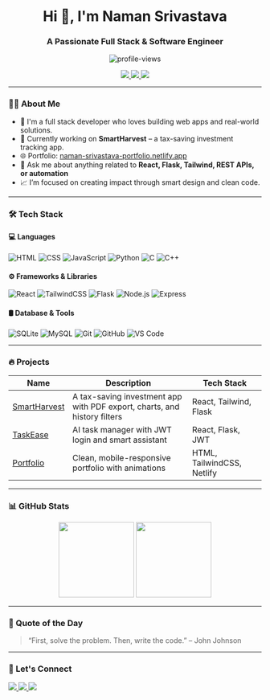 <h1 align="center">Hi 👋, I'm Naman Srivastava</h1>
<h3 align="center">A Passionate Full Stack & Software Engineer</h3>

<p align="center">
  <img src="https://komarev.com/ghpvc/?username=naman-srivastava&label=Profile%20views&color=0e75b6&style=flat" alt="profile-views" />
</p>

<p align="center">
  <a href="https://naman-srivastava-portfolio.netlify.app/" target="_blank">
    <img src="https://img.shields.io/badge/Portfolio-naman--srivastava--portfolio.netlify.app-009688?style=for-the-badge&logo=web&logoColor=white" />
  </a>
  <a href="https://www.linkedin.com/in/naman-srivastava-3505b6326/" target="_blank">
    <img src="https://img.shields.io/badge/LinkedIn-Naman%20Srivastava-0A66C2?style=for-the-badge&logo=linkedin&logoColor=white" />
  </a>
  <a href="mailto:your.email@example.com">
    <img src="https://img.shields.io/badge/Gmail-Contact%20Me-D14836?style=for-the-badge&logo=gmail&logoColor=white" />
  </a>
</p>

---

### 🧑‍💻 About Me

- 🚀 I'm a full stack developer who loves building web apps and real-world solutions.
- 🔭 Currently working on **SmartHarvest** – a tax-saving investment tracking app.
- 🌐 Portfolio: [naman-srivastava-portfolio.netlify.app](https://naman-srivastava-portfolio.netlify.app/)
- 💬 Ask me about anything related to **React, Flask, Tailwind, REST APIs, or automation**
- 📈 I’m focused on creating impact through smart design and clean code.

---

### 🛠️ Tech Stack

#### 💻 Languages
![HTML](https://img.shields.io/badge/-HTML5-E34F26?logo=html5&logoColor=white&style=flat)
![CSS](https://img.shields.io/badge/-CSS3-1572B6?logo=css3&logoColor=white&style=flat)
![JavaScript](https://img.shields.io/badge/-JavaScript-F7DF1E?logo=javascript&logoColor=black&style=flat)
![Python](https://img.shields.io/badge/-Python-3776AB?logo=python&logoColor=white&style=flat)
![C](https://img.shields.io/badge/-C-00599C?logo=c&logoColor=white&style=flat)
![C++](https://img.shields.io/badge/-C++-00599C?logo=c%2B%2B&logoColor=white&style=flat)

#### ⚙️ Frameworks & Libraries
![React](https://img.shields.io/badge/-React-61DAFB?logo=react&logoColor=black&style=flat)
![TailwindCSS](https://img.shields.io/badge/-TailwindCSS-06B6D4?logo=tailwindcss&logoColor=white&style=flat)
![Flask](https://img.shields.io/badge/-Flask-000000?logo=flask&logoColor=white&style=flat)
![Node.js](https://img.shields.io/badge/-Node.js-339933?logo=node.js&logoColor=white&style=flat)
![Express](https://img.shields.io/badge/-Express.js-000000?logo=express&logoColor=white&style=flat)

#### 🛢️ Database & Tools
![SQLite](https://img.shields.io/badge/-SQLite-003B57?logo=sqlite&logoColor=white&style=flat)
![MySQL](https://img.shields.io/badge/-MySQL-4479A1?logo=mysql&logoColor=white&style=flat)
![Git](https://img.shields.io/badge/-Git-F05032?logo=git&logoColor=white&style=flat)
![GitHub](https://img.shields.io/badge/-GitHub-181717?logo=github&logoColor=white&style=flat)
![VS Code](https://img.shields.io/badge/-VSCode-007ACC?logo=visual-studio-code&logoColor=white&style=flat)

---

### 🔥 Projects

| Name | Description | Tech Stack |
|------|-------------|------------|
| [SmartHarvest](https://github.com/naman-srivastava/SmartHarvest) | A tax-saving investment app with PDF export, charts, and history filters | React, Tailwind, Flask |
| [TaskEase](https://github.com/naman-srivastava/TaskEase) | AI task manager with JWT login and smart assistant | React, Flask, JWT |
| [Portfolio](https://naman-srivastava-portfolio.netlify.app/) | Clean, mobile-responsive portfolio with animations | HTML, TailwindCSS, Netlify |

---

### 📊 GitHub Stats

<p align="center">
  <img src="https://github-readme-stats.vercel.app/api?username=naman-srivastava&show_icons=true&theme=tokyonight" height="150" />
  <img src="https://github-readme-stats.vercel.app/api/top-langs/?username=naman-srivastava&layout=compact&theme=tokyonight" height="150" />
</p>

---

### 🌟 Quote of the Day
> “First, solve the problem. Then, write the code.” – John Johnson

---

### 🎯 Let's Connect

<p align="left">
  <a href="https://www.linkedin.com/in/naman-srivastava-3505b6326/" target="_blank">
    <img src="https://img.shields.io/badge/LinkedIn-Naman%20Srivastava-blue?style=for-the-badge&logo=linkedin&logoColor=white" />
  </a>
  <a href="mailto:your.email@example.com">
    <img src="https://img.shields.io/badge/Gmail-Email%20Me-red?style=for-the-badge&logo=gmail&logoColor=white" />
  </a>
  <a href="https://naman-srivastava-portfolio.netlify.app/" target="_blank">
    <img src="https://img.shields.io/badge/Visit%20My%20Portfolio-009688?style=for-the-badge&logo=webflow&logoColor=white" />
  </a>
</p>
